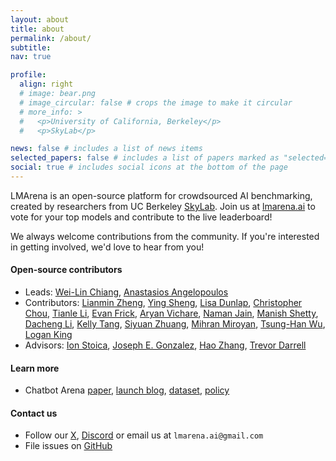 ```yaml
---
layout: about
title: about
permalink: /about/
subtitle:
nav: true

profile:
  align: right
  # image: bear.png
  # image_circular: false # crops the image to make it circular
  # more_info: >
  #   <p>University of California, Berkeley</p>
  #   <p>SkyLab</p>

news: false # includes a list of news items
selected_papers: false # includes a list of papers marked as "selected={true}"
social: true # includes social icons at the bottom of the page
---
```


LMArena is an open-source platform for crowdsourced AI benchmarking, created by researchers from UC Berkeley [SkyLab](https://sky.cs.berkeley.edu/). Join us at [lmarena.ai](https://lmarena.ai) to vote for your top models and contribute to the live leaderboard!

We always welcome contributions from the community. If you're interested in getting involved, we'd love to hear from you!

#### Open-source contributors

- Leads: [Wei-Lin Chiang](https://infwinston.github.io/), [Anastasios Angelopoulos](https://people.eecs.berkeley.edu/~angelopoulos/)
- Contributors: [Lianmin Zheng](https://lmzheng.net/), [Ying Sheng](https://sites.google.com/view/yingsheng/home), [Lisa Dunlap](https://www.lisabdunlap.com/), [Christopher Chou](https://www.linkedin.com/in/chrisychou/), [Tianle Li](https://codingwithtim.github.io/), [Evan Frick](https://efrick2002.github.io/), [Aryan Vichare](https://www.aryanvichare.dev/), [Naman Jain](https://naman-ntc.github.io/), [Manish Shetty](https://manishs.org/), [Dacheng Li](https://dachengli1.github.io/), [Kelly Tang](https://www.linkedin.com/in/kelly-yuguo-tang/), [Siyuan Zhuang](https://github.com/suquark), [Mihran Miroyan](https://mmiroyan.github.io), [Tsung-Han Wu](https://tsunghan-wu.github.io), [Logan King](https://www.linkedin.com/in/logan-king-8a4267281)
- Advisors: [Ion Stoica](https://people.eecs.berkeley.edu/~istoica/), [Joseph E. Gonzalez](https://people.eecs.berkeley.edu/~jegonzal/), [Hao Zhang](https://cseweb.ucsd.edu/~haozhang/), [Trevor Darrell](https://people.eecs.berkeley.edu/~trevor/)

#### Learn more

- Chatbot Arena [paper](https://arxiv.org/abs/2403.04132), [launch blog](https://blog.lmarena.ai/blog/2023/arena/), [dataset](https://github.com/lm-sys/FastChat/blob/main/docs/dataset_release.md), [policy](https://blog.lmarena.ai/blog/2024/policy/)

#### Contact us

- Follow our [X](https://x.com/lmarena_ai), [Discord](https://discord.gg/LMArena) or email us at `lmarena.ai@gmail.com`
- File issues on [GitHub](https://github.com/lm-sys/FastChat)
